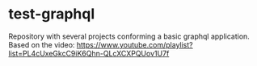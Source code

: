 # test-graphql
Repository with several projects conforming a basic graphql application. Based on the video:
https://www.youtube.com/playlist?list=PL4cUxeGkcC9iK6Qhn-QLcXCXPQUov1U7f